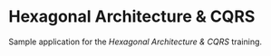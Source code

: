 # Hexagonal Architecture & CQRS

Sample application for the _Hexagonal Architecture & CQRS_ training.
